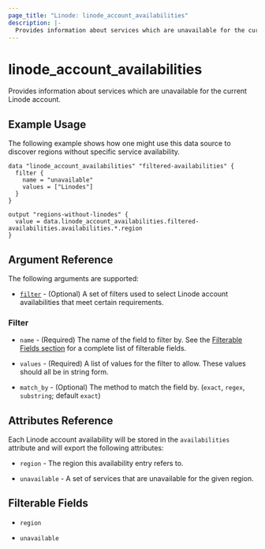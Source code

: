 ```yaml
---
page_title: "Linode: linode_account_availabilities"
description: |-
  Provides information about services which are unavailable for the current Linode account.
---
```


# linode\_account\_availabilities

Provides information about services which are unavailable for the current Linode account.

## Example Usage

The following example shows how one might use this data source to discover regions without specific service availability.

```hcl
data "linode_account_availabilities" "filtered-availabilities" {
  filter {
    name = "unavailable"
    values = ["Linodes"]
  }
}

output "regions-without-linodes" {
  value = data.linode_account_availabilities.filtered-availabilities.availabilities.*.region
}
```

## Argument Reference

The following arguments are supported:

* [`filter`](#filter) - (Optional) A set of filters used to select Linode account availabilities that meet certain requirements.

### Filter

* `name` - (Required) The name of the field to filter by. See the [Filterable Fields section](#filterable-fields) for a complete list of filterable fields.

* `values` - (Required) A list of values for the filter to allow. These values should all be in string form.

* `match_by` - (Optional) The method to match the field by. (`exact`, `regex`, `substring`; default `exact`)

## Attributes Reference

Each Linode account availability will be stored in the `availabilities` attribute and will export the following attributes:

* `region` - The region this availability entry refers to.

* `unavailable` - A set of services that are unavailable for the given region.

## Filterable Fields

* `region`

* `unavailable`
